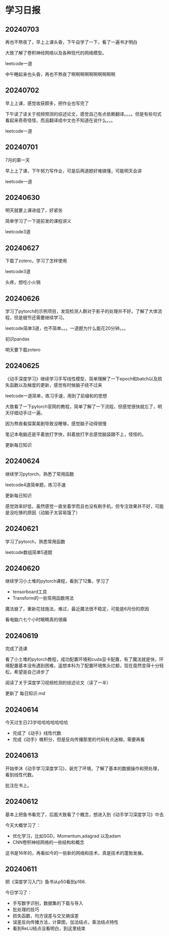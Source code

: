 # 学习日报

## 20240703

再也不熬夜了，早上上课头昏，下午自学了一下，看了一遍书才明白

大致了解了卷积神经网络以及各种现代的网络模型。

leetcode一道

中午睡起来也头昏，再也不熬夜了啊啊啊啊啊啊啊啊啊啊



## 20240702

早上上课，感觉收获颇多，把作业也写完了

下午读了读关于视频预测的综述论文，感觉自己有点依赖翻译。。。。但是有些句式看起来奇奇怪怪，而且翻译成中文也不知道在说什么。。。

leetcode一道



## 20240701

7月的第一天

早上上了课，下午努力写作业，可是后两道题好难搞懂，可能明天会讲

leetcode一道



## 20240630

明天就要上课进组了，好紧张

简单学习了一下提前发的课程讲义

leetcode3道



## 20240627

下载了zotero，学习了怎样使用

leetcode3道

头疼，想吃小火锅

## 20240626

学习了pytorch的示例项目，发现检测人群对于影子的处理并不好。了解了大体流程，但是细节还需要继续学习。

leetcode简单3道，也不简单。。。一道题为什么能花20分钟。。。

初识pandas

明天要下载zotero



## 20240625

《动手深度学习》继续学习手写线性模型，简单理解了一下epoch和batch以及损失函数以及梯度的更新，感觉有时候脑子绕不过来

leetcode一道简单，练习手速，用到了前缀和的思想

大致看了一下pytorch官网的教程，简单了解了一下流程，但感觉很快就忘了，明天仔细动手过一遍。

因为熬夜看探案美剧导致没睡够，感觉脑子动得很慢

笔记本电脑还是平着放打字快，斜着放打字总感觉脑袋跟不上，怪怪的。

更新每日知识



## 20240624

继续学习pytorch，熟悉了常用函数

leetcode4道简单题，练习手速

更新每日知识

感觉效率好低，虽然感觉一直坐着学而且也没有刷手机，但专注效果并不好，可能是没吃够的原因（动脑子太容易饿了）



## 20240621

学习了pytorch，熟悉常用函数

leetcode数组简单5道题



## 20240620

继续学习小土堆的pytorch课程，看到了12集，学习了

- tensorboard工具
- Transform的一些常用函数用法

魔法崩了，重新花钱施法，难过，最近魔法很不稳定，可能是6月份的原因

看电脑六七个小时眼睛真的很痛



## 20240619

完成了选课

看了小土堆的pytorch教程，成功配置环境和cuda显卡配置，有了魔法就是快，环境配置基本没有遇到困难，遥想本科为了配置环境焦头烂额，现在竟然变得十分轻松，希望是自己进步了

阅读了关于深度学习视频检测的综述论文（读了一半）

更新了 每日知识.md





## 20240614

今天过生日23岁哈哈哈哈哈哈哈

- 完成了《动手》线性代数
- 完成《动手》微积分，但是反向传播那里的代码有点迷糊，需要再看



## 20240613

开始李沐《动手学习深度学习》，装完了环境，了解了基本的数据操作和预处理，看到线性代数。

批注在书上。



## 20240612

基本上把鱼书看完了，后面大致看了个概念，想进入到《动手学习深度学习》中去

今天大概学习了：

- 优化学习，比如SGD，Momentum,adagrad 以及adam
- CNN卷积神经网络的一些结构和概念

这书是16年的，再看如今的一些新的网络和技术，真是技术的蓬勃发展。



## 20240611

把《深度学习入门》鱼书从p50看到p166.

今日学习了：

- 手写数字识别，数据集的下载与导入
- 批处理的技巧
- 损失函数，均方误差与交叉熵误差
- 误差反向传播方法，计算图，加法结点，乘法结点特性
- 看到ReLU结点没看明白，到这里结束




